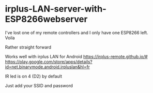 # irplus-LAN-server-with-ESP8266webserver

I've lost one of my remote controllers and I only have one ESP8266 left.
Voila

Rather straight forward

Works well with irplus LAN for Android
https://irplus-remote.github.io/# 
https://play.google.com/store/apps/details?id=net.binarymode.android.irpluslan&hl=fr

IR led is on 4 (D2) by default

Just add your SSID and password
